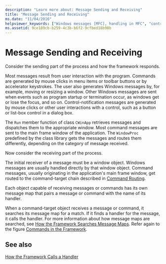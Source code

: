 ```yaml
---
description: "Learn more about: Message Sending and Receiving"
title: "Message Sending and Receiving"
ms.date: "11/04/2016"
helpviewer_keywords: ["Windows messages [MFC], handling in MFC", "control-notification messages [MFC]", "messages [MFC], receiving", "messages [MFC], MFC", "MFC, messages", "messages [MFC], sending"]
ms.assetid: 9ce189cb-b259-4c3b-b6f2-9cfbed18b98b
---
```

# Message Sending and Receiving

Consider the sending part of the process and how the framework responds.

Most messages result from user interaction with the program. Commands are generated by mouse clicks in menu items or toolbar buttons or by accelerator keystrokes. The user also generates Windows messages by, for example, moving or resizing a window. Other Windows messages are sent when events such as program startup or termination occur, as windows get or lose the focus, and so on. Control-notification messages are generated by mouse clicks or other user interactions with a control, such as a button or list-box control in a dialog box.

The `Run` member function of class `CWinApp` retrieves messages and dispatches them to the appropriate window. Most command messages are sent to the main frame window of the application. The `WindowProc` predefined by the class library gets the messages and routes them differently, depending on the category of message received.

Now consider the receiving part of the process.

The initial receiver of a message must be a window object. Windows messages are usually handled directly by that window object. Command messages, usually originating in the application's main frame window, get routed to the command-target chain described in [Command Routing](command-routing.md).

Each object capable of receiving messages or commands has its own message map that pairs a message or command with the name of its handler.

When a command-target object receives a message or command, it searches its message map for a match. If it finds a handler for the message, it calls the handler. For more information about how message maps are searched, see [How the Framework Searches Message Maps](how-the-framework-searches-message-maps.md). Refer again to the figure [Commands in the Framework](user-interface-objects-and-command-ids.md).

## See also

[How the Framework Calls a Handler](how-the-framework-calls-a-handler.md)
